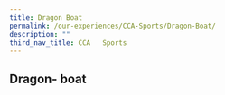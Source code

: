 ```yaml
---
title: Dragon Boat
permalink: /our-experiences/CCA-Sports/Dragon-Boat/
description: ""
third_nav_title: CCA   Sports
---
```

## Dragon- boat
